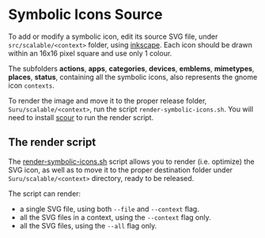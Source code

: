 # Symbolic Icons Source

To add or modify a symbolic icon, edit its source SVG file, under `src/scalable/<context>` folder, using [inkscape]. Each icon should be drawn within an 16x16 pixel square and use only 1 colour.

The subfolders **actions**, **apps**, **categories**, **devices**, **emblems**, **mimetypes**, **places**, **status**, containing all the symbolic icons, also represents the gnome icon `contexts`.

To render the image and move it to the proper release folder, `Suru/scalable/<context>`, run the script `render-symbolic-icons.sh`. You will need to install [scour] to run the render script.



## The render script

The [render-symbolic-icons.sh](render-symbolic-icons.sh) script allows you to render (i.e. optimize) the SVG icon, as well as to move it to the proper destination folder under `Suru/scalable/<context>` directory, ready to be released.

The script can render:
- a single SVG file, using both `--file` and `--context` flag.
- all the SVG files in a context, using the `--context` flag only.
- all the SVG files, using the `--all` flag only.


[inkscape]: https://inkscape.org/
[scour]: https://github.com/scour-project/scour
